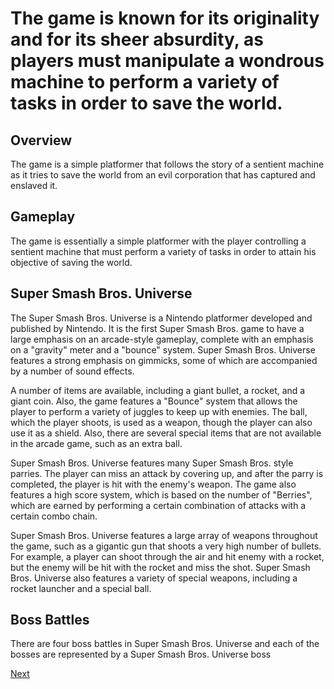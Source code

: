 # The game is known for its originality and for its sheer absurdity, as players must manipulate a wondrous machine to perform a variety of tasks in order to save the world.

## Overview

The game is a simple platformer that follows the story of a sentient machine as it tries to save the world from an evil corporation that has captured and enslaved it.

## Gameplay

The game is essentially a simple platformer with the player controlling a sentient machine that must perform a variety of tasks in order to attain his objective of saving the world.

## Super Smash Bros. Universe

The Super Smash Bros. Universe is a Nintendo platformer developed and published by Nintendo. It is the first Super Smash Bros. game to have a large emphasis on an arcade-style gameplay, complete with an emphasis on a "gravity" meter and a "bounce" system. Super Smash Bros. Universe features a strong emphasis on gimmicks, some of which are accompanied by a number of sound effects.

A number of items are available, including a giant bullet, a rocket, and a giant coin. Also, the game features a "Bounce" system that allows the player to perform a variety of juggles to keep up with enemies. The ball, which the player shoots, is used as a weapon, though the player can also use it as a shield. Also, there are several special items that are not available in the arcade game, such as an extra ball.

Super Smash Bros. Universe features many Super Smash Bros. style parries. The player can miss an attack by covering up, and after the parry is completed, the player is hit with the enemy's weapon. The game also features a high score system, which is based on the number of "Berries", which are earned by performing a certain combination of attacks with a certain combo chain.

Super Smash Bros. Universe features a large array of weapons throughout the game, such as a gigantic gun that shoots a very high number of bullets. For example, a player can shoot through the air and hit enemy with a rocket, but the enemy will be hit with the rocket and miss the shot. Super Smash Bros. Universe also features a variety of special weapons, including a rocket launcher and a special ball.

## Boss Battles

There are four boss battles in Super Smash Bros. Universe and each of the bosses are represented by a Super Smash Bros. Universe boss

[Next](486.md)